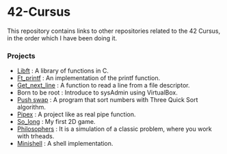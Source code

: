 # 42-Cursus

This repository contains links to other repositories related to the 42 Cursus, in the order which I have been doing it.

 <h3>Projects</h3>

- [Libft](https://github.com/jortiz-m/libft) : A library of functions in C.
- [Ft_printf](https://github.com/jortiz-m/Printf) : An implementation of the printf function.
- [Get_next_line](https://github.com/jortiz-m/get_next_line) : A function to read a line from a file descriptor.
- Born to be root : Introduce to sysAdmin using VirtualBox.
- [Push swap](https://github.com/jortiz-m/push_swap) : A program that sort numbers with Three Quick Sort algorithm.
- [Pipex](https://github.com/jortiz-m/pipex) : A project like as real pipe function.
- [So_long](https://github.com/jortiz-m/So_long) : My first 2D game.
- [Philosophers](https://github.com/jortiz-m/Philosophers) : It is a simulation of a classic problem, where you work with trheads.
- [Minishell](https://github.com/jortiz-m/Minishell) : A shell implementation.

